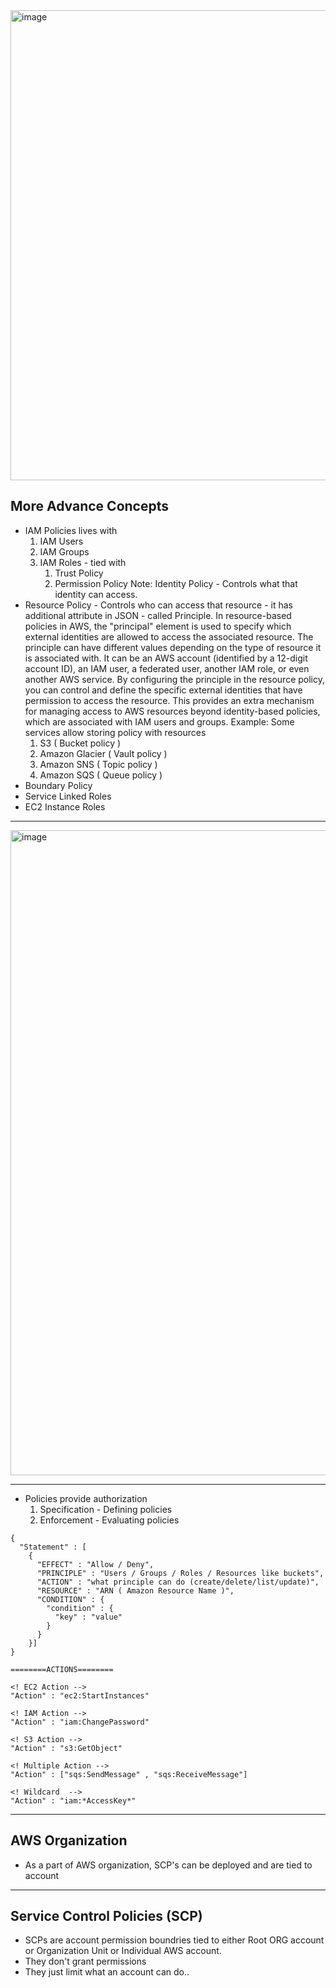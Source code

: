 <img width="752" alt="image" src="https://github.com/cskarthik22/Notes/assets/38231831/3c1e5f4b-9646-4ea1-a38a-91813d7dd2c4">

## More Advance Concepts

* IAM Policies lives with
  1. IAM Users
  2. IAM Groups
  3. IAM Roles - tied with
      1. Trust Policy
      2. Permission Policy
  Note: Identity Policy - Controls what that identity can access.
* Resource Policy - Controls who can access that resource - it has additional attribute in JSON - called Principle.
  In resource-based policies in AWS, the "principal" element is used to specify which external identities are allowed to access the associated resource. The principle can have different values depending on the type of resource it is associated with. It can be an AWS account (identified by a 12-digit account ID), an IAM user, a federated user, another IAM role, or even another AWS service. By configuring the principle in the resource policy, you can control and define the specific external identities that have permission to access the resource. This provides an extra mechanism for managing access to AWS resources beyond identity-based policies, which are associated with IAM users and groups.
  Example: Some services allow storing policy with resources
    1. S3 ( Bucket policy )
    2. Amazon Glacier ( Vault policy )
    3. Amazon SNS ( Topic policy )
    4. Amazon SQS ( Queue policy )
* Boundary Policy
* Service Linked Roles
* EC2 Instance Roles
---

<img width="1032" alt="image" src="https://github.com/cskarthik22/Notes/assets/38231831/7025bb47-3df3-44c6-9ba4-9bc16345fac3">

---
* Policies provide authorization
  1. Specification - Defining policies
  2. Enforcement - Evaluating policies


```
{
  "Statement" : [
    {
      "EFFECT" : "Allow / Deny",
      "PRINCIPLE" : "Users / Groups / Roles / Resources like buckets",
      "ACTION" : "what principle can do (create/delete/list/update)",
      "RESOURCE" : "ARN ( Amazon Resource Name )",
      "CONDITION" : {
        "condition" : {
          "key" : "value"
        }
      }
    }]
}
```

```
========ACTIONS========

<! EC2 Action -->
"Action" : "ec2:StartInstances"

<! IAM Action -->
"Action" : "iam:ChangePassword"

<! S3 Action -->
"Action" : "s3:GetObject"

<! Multiple Action -->
"Action" : ["sqs:SendMessage" , "sqs:ReceiveMessage"]

<! Wildcard  -->
"Action" : "iam:*AccessKey*"

```
___
## AWS Organization

* As a part of AWS organization, SCP's can be deployed and are tied to account
---
## Service Control Policies (SCP)

* SCPs are account permission boundries tied to either Root ORG account or Organization Unit or Individual AWS account.
* They don't grant permissions
* They just limit what an account can do..
